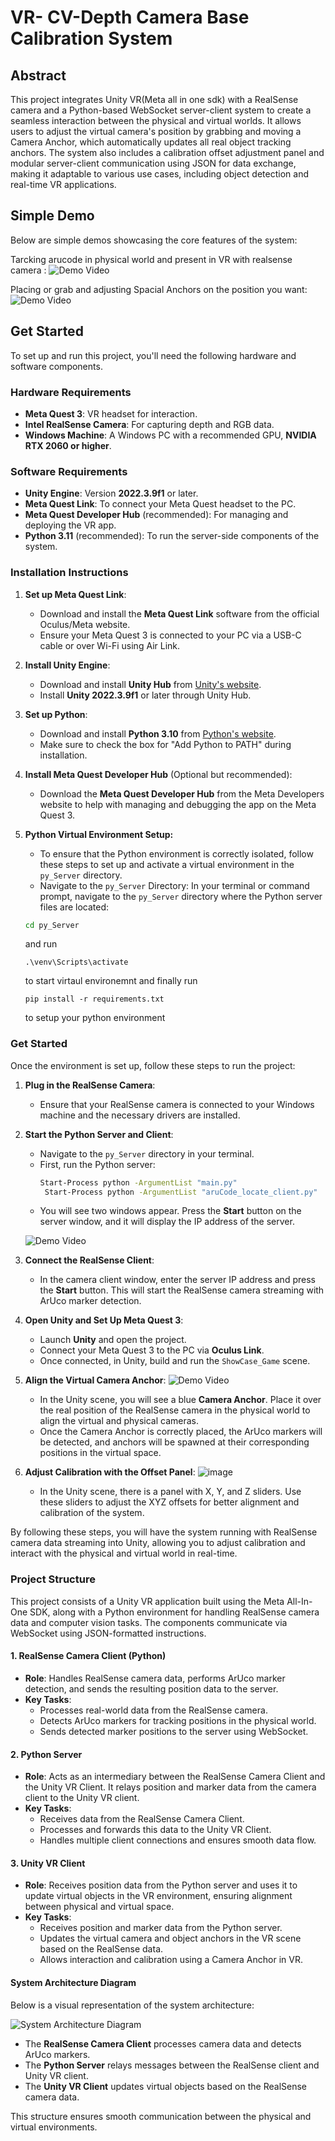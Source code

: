 # VR- CV-Depth Camera Base Calibration System

## Abstract

This project integrates Unity VR(Meta all in one sdk) with a RealSense camera and a Python-based WebSocket server-client system to create a seamless interaction between the physical and virtual worlds. It allows users to adjust the virtual camera's position by grabbing and moving a Camera Anchor, which automatically updates all real object tracking anchors. The system also includes a calibration offset adjustment panel and modular server-client communication using JSON for data exchange, making it adaptable to various use cases, including object detection and real-time VR applications.

## Simple Demo

Below are simple demos showcasing the core features of the system:

Tarcking arucode in physical world and present in VR with realsense camera :
![Demo Video](./READMEAssets/DemoCalibrationEssense.gif)

Placing or grab and adjusting Spacial Anchors on the position you want:
![Demo Video](./READMEAssets/SpacilAnchorDemo.gif)

## Get Started

To set up and run this project, you'll need the following hardware and software components.

### Hardware Requirements
- **Meta Quest 3**: VR headset for interaction.
- **Intel RealSense Camera**: For capturing depth and RGB data.
- **Windows Machine**: A Windows PC with a recommended GPU, **NVIDIA RTX 2060 or higher**.

### Software Requirements
- **Unity Engine**: Version **2022.3.9f1** or later.
- **Meta Quest Link**: To connect your Meta Quest headset to the PC.
- **Meta Quest Developer Hub** (recommended): For managing and deploying the VR app.
- **Python 3.11** (recommended): To run the server-side components of the system.

### Installation Instructions

1. **Set up Meta Quest Link**:
   - Download and install the **Meta Quest Link** software from the official Oculus/Meta website.
   - Ensure your Meta Quest 3 is connected to your PC via a USB-C cable or over Wi-Fi using Air Link.

2. **Install Unity Engine**:
   - Download and install **Unity Hub** from [Unity's website](https://unity.com/download).
   - Install **Unity 2022.3.9f1** or later through Unity Hub.

3. **Set up Python**:
   - Download and install **Python 3.10** from [Python's website](https://www.python.org/downloads/).
   - Make sure to check the box for "Add Python to PATH" during installation.

4. **Install Meta Quest Developer Hub** (Optional but recommended):
   - Download the **Meta Quest Developer Hub** from the Meta Developers website to help with managing and debugging the app on the Meta Quest 3.

5. **Python Virtual Environment Setup:**

   - To ensure that the Python environment is correctly isolated, follow these steps to set up and activate a virtual environment in the `py_Server` directory.
   - Navigate to the `py_Server` Directory:
   In your terminal or command prompt, navigate to the `py_Server` directory where the Python server files are located:
   ```bash
   cd py_Server
   ```
   and run 
   ```
   .\venv\Scripts\activate

   ```
   to start virtaul environemnt 
   and finally  run

    ```
    pip install -r requirements.txt
   ``` 
    to setup your python environment

### Get Started

Once the environment is set up, follow these steps to run the project:

1. **Plug in the RealSense Camera**:
   - Ensure that your RealSense camera is connected to your Windows machine and the necessary drivers are installed.

2. **Start the Python Server and Client**:
   - Navigate to the `py_Server` directory in your terminal.
   - First, run the Python server:
     ```bash
     Start-Process python -ArgumentList "main.py"
      Start-Process python -ArgumentList "aruCode_locate_client.py"

     ```
   - You will see two windows appear. Press the **Start** button on the server window, and it will display the IP address of the server.

   ![Demo Video](./READMEAssets/PythonSetup.gif)

3. **Connect the RealSense Client**:
   - In the camera client window, enter the server IP address and press the **Start** button. This will start the RealSense camera streaming with ArUco marker detection.

4. **Open Unity and Set Up Meta Quest 3**:
   - Launch **Unity** and open the project.
   - Connect your Meta Quest 3 to the PC via **Oculus Link**.
   - Once connected, in Unity, build and run the `ShowCase_Game` scene.


   

5. **Align the Virtual Camera Anchor**:
   ![Demo Video](./READMEAssets/CameraAnchorPlace.gif)
   - In the Unity scene, you will see a blue **Camera Anchor**. Place it over the real position of the RealSense camera in the physical world to align the virtual and physical cameras.
   - Once the Camera Anchor is correctly placed, the ArUco markers will be detected, and anchors will be spawned at their corresponding positions in the virtual space.

6. **Adjust Calibration with the Offset Panel**:
   ![image](./READMEAssets/offsetPannel.png)
   - In the Unity scene, there is a panel with X, Y, and Z sliders. Use these sliders to adjust the XYZ offsets for better alignment and calibration of the system.
  
By following these steps, you will have the system running with RealSense camera data streaming into Unity, allowing you to adjust calibration and interact with the physical and virtual world in real-time.
 

### Project Structure

This project consists of a Unity VR application built using the Meta All-In-One SDK, along with a Python environment for handling RealSense camera data and computer vision tasks. The components communicate via WebSocket using JSON-formatted instructions.

#### 1. RealSense Camera Client (Python)
- **Role**: Handles RealSense camera data, performs ArUco marker detection, and sends the resulting position data to the server.
- **Key Tasks**:
  - Processes real-world data from the RealSense camera.
  - Detects ArUco markers for tracking positions in the physical world.
  - Sends detected marker positions to the server using WebSocket.

#### 2. Python Server
- **Role**: Acts as an intermediary between the RealSense Camera Client and the Unity VR Client. It relays position and marker data from the camera client to the Unity VR client.
- **Key Tasks**:
  - Receives data from the RealSense Camera Client.
  - Processes and forwards this data to the Unity VR Client.
  - Handles multiple client connections and ensures smooth data flow.

#### 3. Unity VR Client
- **Role**: Receives position data from the Python server and uses it to update virtual objects in the VR environment, ensuring alignment between physical and virtual space.
- **Key Tasks**:
  - Receives position and marker data from the Python server.
  - Updates the virtual camera and object anchors in the VR scene based on the RealSense data.
  - Allows interaction and calibration using a Camera Anchor in VR.

#### System Architecture Diagram

Below is a visual representation of the system architecture:

![System Architecture Diagram](./READMEAssets/Diagram.png)

- The **RealSense Camera Client** processes camera data and detects ArUco markers.
- The **Python Server** relays messages between the RealSense client and Unity VR client.
- The **Unity VR Client** updates virtual objects based on the RealSense camera data.

This structure ensures smooth communication between the physical and virtual environments.


